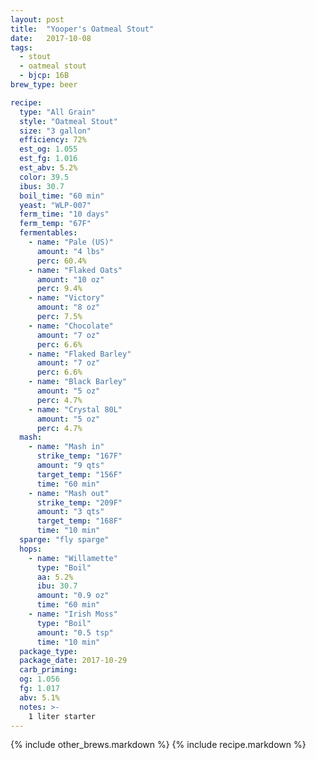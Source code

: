 ```yaml
---
layout: post
title:  "Yooper's Oatmeal Stout"
date:   2017-10-08
tags:
  - stout
  - oatmeal stout
  - bjcp: 16B
brew_type: beer

recipe:
  type: "All Grain"
  style: "Oatmeal Stout"
  size: "3 gallon"
  efficiency: 72%
  est_og: 1.055
  est_fg: 1.016
  est_abv: 5.2%
  color: 39.5
  ibus: 30.7
  boil_time: "60 min"
  yeast: "WLP-007"
  ferm_time: "10 days"
  ferm_temp: "67F"
  fermentables: 
    - name: "Pale (US)"
      amount: "4 lbs"
      perc: 60.4%
    - name: "Flaked Oats"
      amount: "10 oz"
      perc: 9.4%
    - name: "Victory"
      amount: "8 oz"
      perc: 7.5%
    - name: "Chocolate"
      amount: "7 oz"
      perc: 6.6%
    - name: "Flaked Barley"
      amount: "7 oz"
      perc: 6.6%
    - name: "Black Barley"
      amount: "5 oz"
      perc: 4.7%
    - name: "Crystal 80L"
      amount: "5 oz"
      perc: 4.7%
  mash: 
    - name: "Mash in"
      strike_temp: "167F"
      amount: "9 qts"
      target_temp: "156F"
      time: "60 min"
    - name: "Mash out"
      strike_temp: "209F"
      amount: "3 qts"
      target_temp: "168F"
      time: "10 min"
  sparge: "fly sparge"
  hops:
    - name: "Willamette"
      type: "Boil"
      aa: 5.2%
      ibu: 30.7
      amount: "0.9 oz"
      time: "60 min"
    - name: "Irish Moss"
      type: "Boil"
      amount: "0.5 tsp"
      time: "10 min"
  package_type: 
  package_date: 2017-10-29
  carb_priming: 
  og: 1.056
  fg: 1.017
  abv: 5.1%
  notes: >-
    1 liter starter
---
```


{% include other_brews.markdown %}
{% include recipe.markdown %}
